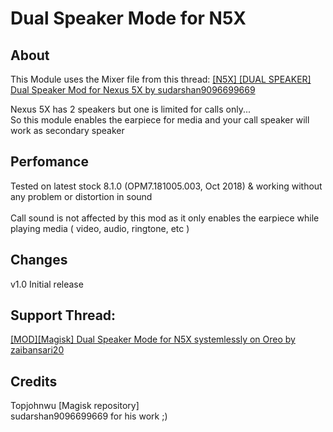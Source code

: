 <h1>Dual Speaker Mode for N5X</h1>

<h2>About</h2>

This Module uses the Mixer file from this thread:
<a href="https://forum.xda-developers.com/nexus-5x/themes-apps/n5x-dual-speaker-mod-nexus-5x-t3481424">[N5X] [DUAL SPEAKER] Dual Speaker Mod for Nexus 5X by sudarshan9096699669</a>

Nexus 5X has 2 speakers but one is limited for calls only...<br>
So this module enables the earpiece for media and your call speaker will work as secondary speaker

<h2>Perfomance</h2>

Tested on latest stock 8.1.0 (OPM7.181005.003, Oct 2018) & working without any problem or distortion in sound <br>
<br>
Call sound is not affected by this mod as it only enables the earpiece while playing media ( video, audio, ringtone, etc )

<h2>Changes</h2>

v1.0
Initial release

<h2>Support Thread:</h2>
<a href="https://forum.xda-developers.com/nexus-5x/themes-apps/mod-dual-speaker-mode-n5x-systemlessly-t3863187"> [MOD][Magisk] Dual Speaker Mode for N5X systemlessly on Oreo by zaibansari20</a>

<h2>Credits</h2>

 Topjohnwu [Magisk repository]<br>
 sudarshan9096699669 for his work ;)

